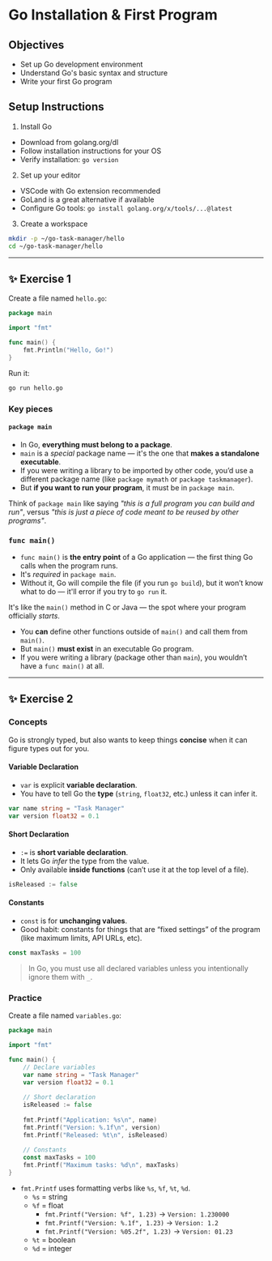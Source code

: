 # Go Installation & First Program

## Objectives

- Set up Go development environment
- Understand Go's basic syntax and structure
- Write your first Go program

## Setup Instructions

1. Install Go
  - Download from golang.org/dl
  - Follow installation instructions for your OS
  - Verify installation: `go version`
2. Set up your editor
  - VSCode with Go extension recommended
  - GoLand is a great alternative if available
  - Configure Go tools: `go install golang.org/x/tools/...@latest`
3. Create a workspace
  ```bash
  mkdir -p ~/go-task-manager/hello
  cd ~/go-task-manager/hello
  ```

---

## ✨ Exercise 1

Create a file named `hello.go`:

```go
package main

import "fmt"

func main() {
    fmt.Println("Hello, Go!")
}
```

Run it:

```bash
go run hello.go
```

### Key pieces

#### `package main`

- In Go, **everything must belong to a package**.
- `main` is a *special* package name — it's the one that **makes a standalone executable**.
- If you were writing a library to be imported by other code, you’d use a different package name (like `package mymath` or `package taskmanager`).
- But **if you want to run your program**, it must be in `package main`.

Think of `package main` like saying *"this is a full program you can build and run"*,
versus *"this is just a piece of code meant to be reused by other programs"*.

### `func main()`

- `func main()` is **the entry point** of a Go application — the first thing Go calls when the program runs.
- It's *required* in `package main`.
- Without it, Go will compile the file (if you run `go build`), but it won’t know what to do — it'll error if you try to `go run` it.

It's like the `main()` method in C or Java — the spot where your program officially *starts*.

- You **can** define other functions outside of `main()` and call them from `main()`.
- But `main()` **must exist** in an executable Go program.
- If you were writing a library (package other than `main`), you wouldn’t have a `func main()` at all.

---

## ✨ Exercise 2

### Concepts

Go is strongly typed, but also wants to keep things **concise** when it can figure types out for you.

#### Variable Declaration

- `var` is explicit **variable declaration**.
- You have to tell Go the **type** (`string`, `float32`, etc.) unless it can infer it.

```go
var name string = "Task Manager"
var version float32 = 0.1
```

#### Short Declaration

- `:=` is **short variable declaration**.
- It lets Go *infer* the type from the value.
- Only available **inside functions** (can’t use it at the top level of a file).

```go
isReleased := false
```

#### Constants

- `const` is for **unchanging values**.
- Good habit: constants for things that are “fixed settings” of the program (like maximum limits, API URLs, etc).

```go
const maxTasks = 100
```

> In Go, you must use all declared variables unless you intentionally ignore them with `_`.

### Practice

Create a file named `variables.go`:

```go
package main

import "fmt"

func main() {
    // Declare variables
    var name string = "Task Manager"
    var version float32 = 0.1
    
    // Short declaration
    isReleased := false
    
    fmt.Printf("Application: %s\n", name)
    fmt.Printf("Version: %.1f\n", version)
    fmt.Printf("Released: %t\n", isReleased)
    
    // Constants
    const maxTasks = 100
    fmt.Printf("Maximum tasks: %d\n", maxTasks)
}
```

- `fmt.Printf` uses formatting verbs like `%s`, `%f`, `%t`, `%d`.
  - `%s` = string
  - `%f` = float
    - `fmt.Printf("Version: %f", 1.23)` → `Version: 1.230000`
    - `fmt.Printf("Version: %.1f", 1.23)` → `Version: 1.2`
    - `fmt.Printf("Version: %05.2f", 1.23)` → `Version: 01.23`
  - `%t` = boolean
  - `%d` = integer

